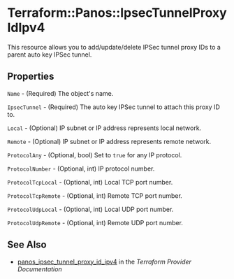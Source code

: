 # Terraform::Panos::IpsecTunnelProxyIdIpv4

This resource allows you to add/update/delete IPSec tunnel proxy IDs to
a parent auto key IPSec tunnel.

## Properties

`Name` - (Required) The object's name.

`IpsecTunnel` - (Required) The auto key IPSec tunnel to attach this
proxy ID to.

`Local` - (Optional) IP subnet or IP address represents local network.

`Remote` - (Optional) IP subnet or IP address represents remote network.

`ProtocolAny` - (Optional, bool) Set to `true` for any IP protocol.

`ProtocolNumber` - (Optional, int) IP protocol number.

`ProtocolTcpLocal` - (Optional, int) Local TCP port number.

`ProtocolTcpRemote` - (Optional, int) Remote TCP port number.

`ProtocolUdpLocal` - (Optional, int) Local UDP port number.

`ProtocolUdpRemote` - (Optional, int) Remote UDP port number.


## See Also

* [panos_ipsec_tunnel_proxy_id_ipv4](https://www.terraform.io/docs/providers/panos/r/ipsec_tunnel_proxy_id_ipv4.html) in the _Terraform Provider Documentation_